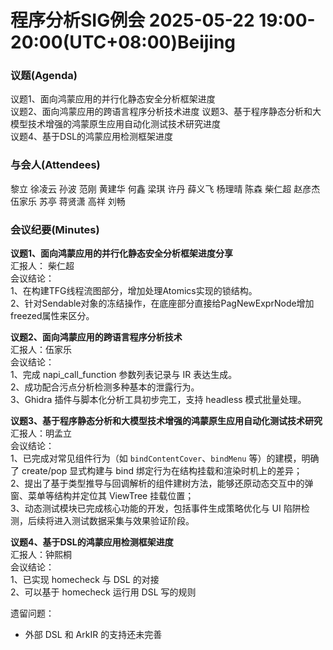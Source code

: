# 程序分析SIG例会 2025-05-22 19:00-20:00(UTC+08:00)Beijing
### 议题(Agenda)
议题1、面向鸿蒙应用的并行化静态安全分析框架进度  
议题2、面向鸿蒙应用的跨语言程序分析技术进度
议题3、基于程序静态分析和大模型技术增强的鸿蒙原生应用自动化测试技术研究进度  
议题4、基于DSL的鸿蒙应用检测框架进度

### 与会人(Attendees)
黎立
徐凌云
孙波
范刚
黄建华
何鑫
梁琪
许丹
薛义飞
杨理晴
陈森
柴仁超
赵彦杰
伍家乐
苏亭
蒋贤潇
高祥
刘畅

### 会议纪要(Minutes)
**议题1、面向鸿蒙应用的并行化静态安全分析框架进度分享**  
汇报人： 柴仁超  
会议结论：  
1、在构建TFG线程流图部分，增加处理Atomics实现的锁结构。  
2、针对Sendable对象的冻结操作，在底座部分直接给PagNewExprNode增加freezed属性来区分。

**议题2、面向鸿蒙应用的跨语言程序分析技术**  
汇报人：伍家乐   
会议结论：  
1、完成 napi\_call\_function 参数列表记录与 IR 表达生成。  
2、成功配合污点分析检测多种基本的泄露行为。  
3、Ghidra 插件与脚本化分析工具初步完工，支持 headless 模式批量处理。

**议题3、基于程序静态分析和大模型技术增强的鸿蒙原生应用自动化测试技术研究**  
汇报人：明孟立  
会议结论：  
1、已完成对常见组件行为（如 `bindContentCover`、`bindMenu` 等）的建模，明确了 create/pop 显式构建与 bind 绑定行为在结构挂载和渲染时机上的差异；  
2、提出了基于类型推导与回调解析的组件建树方法，能够还原动态交互中的弹窗、菜单等结构并定位其 ViewTree 挂载位置；  
3、动态测试模块已完成核心功能的开发，包括事件生成策略优化与 UI 陷阱检测，后续将进入测试数据采集与效果验证阶段。  

**议题4、基于DSL的鸿蒙应用检测框架进度**  
汇报人：钟熙桐  
会议结论：  
1、已实现 homecheck 与 DSL 的对接  
2、可以基于 homecheck 运行用 DSL 写的规则

遗留问题：
- 外部 DSL 和 ArkIR 的支持还未完善
